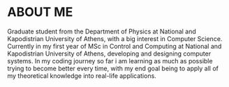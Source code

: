 # ABOUT ME

Graduate student from the Department of Physics at National and Kapodistrian University of Athens, with a big interest in Computer Science. 
Currently in my first year of MSc in Control and Computing at National and Kapodistrian University of Athens, developing and designing computer systems. 
In my coding journey so far i am learning as much as possible trying to become better every time, with my end goal being to apply all of my theoretical knowledge into real-life applications. 

